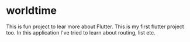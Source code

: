 # worldtime

This is fun project to lear more about Flutter. This is my first flutter project too. In this application I've tried to learn about routing, list etc.